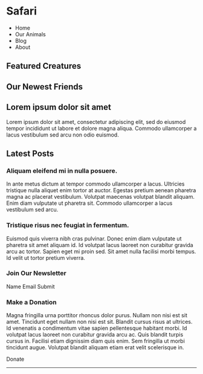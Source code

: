 # Safari

- Home
- Our Animals
- Blog
- About

## Featured Creatures

## Our Newest Friends

## Lorem ipsum dolor sit amet

Lorem ipsum dolor sit amet, consectetur adipiscing elit, sed do eiusmod tempor incididunt ut labore et dolore magna aliqua. Commodo ullamcorper a lacus vestibulum sed arcu non odio euismod.

## Latest Posts

### Aliquam eleifend mi in nulla posuere.

In ante metus dictum at tempor commodo ullamcorper a lacus. Ultricies tristique nulla aliquet enim tortor at auctor. Egestas pretium aenean pharetra magna ac placerat vestibulum. Volutpat maecenas volutpat blandit aliquam. Enim diam vulputate ut pharetra sit. Commodo ullamcorper a lacus vestibulum sed arcu.

### Tristique risus nec feugiat in fermentum.

Euismod quis viverra nibh cras pulvinar. Donec enim diam vulputate ut pharetra sit amet aliquam id. Id volutpat lacus laoreet non curabitur gravida arcu ac tortor. Sapien eget mi proin sed. Sit amet nulla facilisi morbi tempus. Id velit ut tortor pretium viverra.

### Join Our Newsletter

Name
Email
Submit

### Make a Donation

Magna fringilla urna porttitor rhoncus dolor purus. Nullam non nisi est sit amet. Tincidunt eget nullam non nisi est sit. Blandit cursus risus at ultrices. Id venenatis a condimentum vitae sapien pellentesque habitant morbi. Id volutpat lacus laoreet non curabitur gravida arcu ac. Quis blandit turpis cursus in. Facilisi etiam dignissim diam quis enim. Sem fringilla ut morbi tincidunt augue. Volutpat blandit aliquam etiam erat velit scelerisque in.

Donate

---
